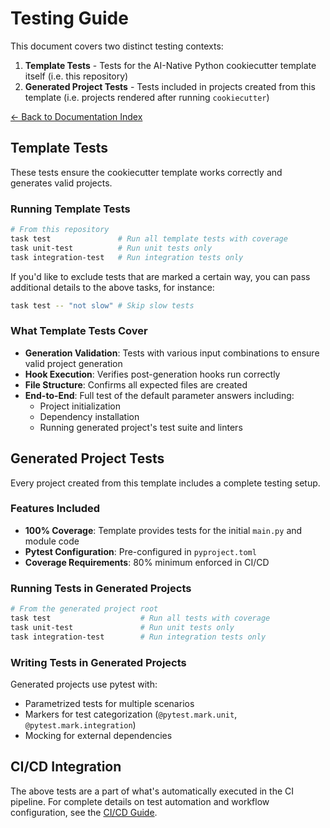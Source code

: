 # Testing Guide

This document covers two distinct testing contexts:

1. **Template Tests** - Tests for the AI-Native Python cookiecutter template itself (i.e. this repository)
2. **Generated Project Tests** - Tests included in projects created from this template (i.e. projects rendered after running `cookiecutter`)

[← Back to Documentation Index](index.md)

## Template Tests

These tests ensure the cookiecutter template works correctly and generates valid projects.

### Running Template Tests

```bash
# From this repository
task test               # Run all template tests with coverage
task unit-test          # Run unit tests only
task integration-test   # Run integration tests only
```

If you'd like to exclude tests that are marked a certain way, you can pass additional details to the above tasks, for instance:

```bash
task test -- "not slow" # Skip slow tests
```

### What Template Tests Cover

- **Generation Validation**: Tests with various input combinations to ensure valid project generation
- **Hook Execution**: Verifies post-generation hooks run correctly
- **File Structure**: Confirms all expected files are created
- **End-to-End**: Full test of the default parameter answers including:
  - Project initialization
  - Dependency installation
  - Running generated project's test suite and linters

## Generated Project Tests

Every project created from this template includes a complete testing setup.

### Features Included

- **100% Coverage**: Template provides tests for the initial `main.py` and module code
- **Pytest Configuration**: Pre-configured in `pyproject.toml`
- **Coverage Requirements**: 80% minimum enforced in CI/CD

### Running Tests in Generated Projects

```bash
# From the generated project root
task test                    # Run all tests with coverage
task unit-test               # Run unit tests only
task integration-test        # Run integration tests only
```

### Writing Tests in Generated Projects

Generated projects use pytest with:

- Parametrized tests for multiple scenarios
- Markers for test categorization (`@pytest.mark.unit`, `@pytest.mark.integration`)
- Mocking for external dependencies

## CI/CD Integration

The above tests are a part of what's automatically executed in the CI pipeline. For complete details on test automation and workflow configuration, see the
[CI/CD Guide](ci-cd.md#ci-pipeline-githubworkflowsciyml).
